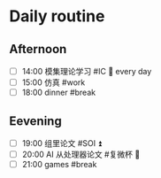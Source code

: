 # Daily routine


## Afternoon
- [ ] 14:00 模集理论学习 #IC 🔁 every day
- [ ] 15:00 仿真 #work
- [ ] 18:00 dinner #break

## Eevening
- [ ] 19:00 组里论文  #SOI ⏫
- [ ] 20:00 AI 从处理器论文 #复微杯 🔼
- [ ] 21:00 games #break